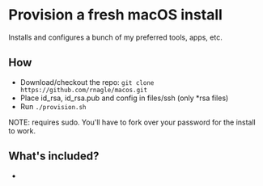# Provision a fresh macOS install

Installs and configures a bunch of my preferred tools, apps, etc.

## How

- Download/checkout the repo: `git clone https://github.com/rnagle/macos.git`
- Place id_rsa, id_rsa.pub and config in files/ssh (only *rsa files)
- Run `./provision.sh`

NOTE: requires sudo. You'll have to fork over your password for the install to work.

## What's included?

- 
